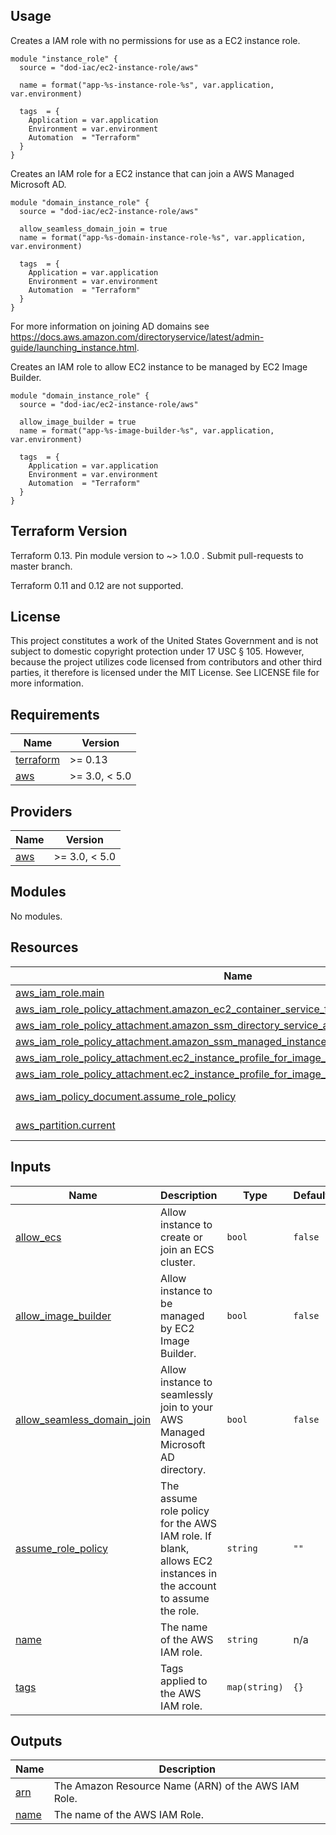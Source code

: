 <!-- BEGINNING OF PRE-COMMIT-TERRAFORM DOCS HOOK -->
## Usage

Creates a IAM role with no permissions for use as a EC2 instance role.

```hcl
module "instance_role" {
  source = "dod-iac/ec2-instance-role/aws"

  name = format("app-%s-instance-role-%s", var.application, var.environment)

  tags  = {
    Application = var.application
    Environment = var.environment
    Automation  = "Terraform"
  }
}
```
Creates an IAM role for a EC2 instance that can join a AWS Managed Microsoft AD.

```hcl
module "domain_instance_role" {
  source = "dod-iac/ec2-instance-role/aws"

  allow_seamless_domain_join = true
  name = format("app-%s-domain-instance-role-%s", var.application, var.environment)

  tags  = {
    Application = var.application
    Environment = var.environment
    Automation  = "Terraform"
  }
}
```

For more information on joining AD domains see https://docs.aws.amazon.com/directoryservice/latest/admin-guide/launching_instance.html.

Creates an IAM role to allow EC2 instance to be managed by EC2 Image Builder.

```hcl
module "domain_instance_role" {
  source = "dod-iac/ec2-instance-role/aws"

  allow_image_builder = true
  name = format("app-%s-image-builder-%s", var.application, var.environment)

  tags  = {
    Application = var.application
    Environment = var.environment
    Automation  = "Terraform"
  }
}
```

## Terraform Version

Terraform 0.13. Pin module version to ~> 1.0.0 . Submit pull-requests to master branch.

Terraform 0.11 and 0.12 are not supported.

## License

This project constitutes a work of the United States Government and is not subject to domestic copyright protection under 17 USC § 105.  However, because the project utilizes code licensed from contributors and other third parties, it therefore is licensed under the MIT License.  See LICENSE file for more information.

## Requirements

| Name | Version |
|------|---------|
| <a name="requirement_terraform"></a> [terraform](#requirement\_terraform) | >= 0.13 |
| <a name="requirement_aws"></a> [aws](#requirement\_aws) | >= 3.0, < 5.0 |

## Providers

| Name | Version |
|------|---------|
| <a name="provider_aws"></a> [aws](#provider\_aws) | >= 3.0, < 5.0 |

## Modules

No modules.

## Resources

| Name | Type |
|------|------|
| [aws_iam_role.main](https://registry.terraform.io/providers/hashicorp/aws/latest/docs/resources/iam_role) | resource |
| [aws_iam_role_policy_attachment.amazon_ec2_container_service_for_ec2_role](https://registry.terraform.io/providers/hashicorp/aws/latest/docs/resources/iam_role_policy_attachment) | resource |
| [aws_iam_role_policy_attachment.amazon_ssm_directory_service_access](https://registry.terraform.io/providers/hashicorp/aws/latest/docs/resources/iam_role_policy_attachment) | resource |
| [aws_iam_role_policy_attachment.amazon_ssm_managed_instance_core](https://registry.terraform.io/providers/hashicorp/aws/latest/docs/resources/iam_role_policy_attachment) | resource |
| [aws_iam_role_policy_attachment.ec2_instance_profile_for_image_builder](https://registry.terraform.io/providers/hashicorp/aws/latest/docs/resources/iam_role_policy_attachment) | resource |
| [aws_iam_role_policy_attachment.ec2_instance_profile_for_image_builder_ecr_container_builds](https://registry.terraform.io/providers/hashicorp/aws/latest/docs/resources/iam_role_policy_attachment) | resource |
| [aws_iam_policy_document.assume_role_policy](https://registry.terraform.io/providers/hashicorp/aws/latest/docs/data-sources/iam_policy_document) | data source |
| [aws_partition.current](https://registry.terraform.io/providers/hashicorp/aws/latest/docs/data-sources/partition) | data source |

## Inputs

| Name | Description | Type | Default | Required |
|------|-------------|------|---------|:--------:|
| <a name="input_allow_ecs"></a> [allow\_ecs](#input\_allow\_ecs) | Allow instance to create or join an ECS cluster. | `bool` | `false` | no |
| <a name="input_allow_image_builder"></a> [allow\_image\_builder](#input\_allow\_image\_builder) | Allow instance to be managed by EC2 Image Builder. | `bool` | `false` | no |
| <a name="input_allow_seamless_domain_join"></a> [allow\_seamless\_domain\_join](#input\_allow\_seamless\_domain\_join) | Allow instance to seamlessly join to your AWS Managed Microsoft AD directory. | `bool` | `false` | no |
| <a name="input_assume_role_policy"></a> [assume\_role\_policy](#input\_assume\_role\_policy) | The assume role policy for the AWS IAM role.  If blank, allows EC2 instances in the account to assume the role. | `string` | `""` | no |
| <a name="input_name"></a> [name](#input\_name) | The name of the AWS IAM role. | `string` | n/a | yes |
| <a name="input_tags"></a> [tags](#input\_tags) | Tags applied to the AWS IAM role. | `map(string)` | `{}` | no |

## Outputs

| Name | Description |
|------|-------------|
| <a name="output_arn"></a> [arn](#output\_arn) | The Amazon Resource Name (ARN) of the AWS IAM Role. |
| <a name="output_name"></a> [name](#output\_name) | The name of the AWS IAM Role. |
<!-- END OF PRE-COMMIT-TERRAFORM DOCS HOOK -->
